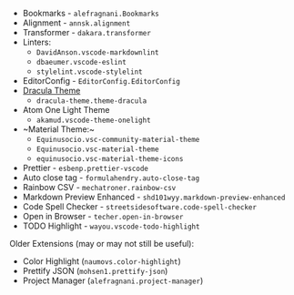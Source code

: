 - Bookmarks - `alefragnani.Bookmarks`
- Alignment - `annsk.alignment`
- Transformer - `dakara.transformer`
- Linters:
  - `DavidAnson.vscode-markdownlint`
  - `dbaeumer.vscode-eslint`
  - `stylelint.vscode-stylelint`
- EditorConfig - `EditorConfig.EditorConfig`
- [Dracula Theme](https://draculatheme.com/)
  - `dracula-theme.theme-dracula`
- Atom One Light Theme
  - `akamud.vscode-theme-onelight`
- ~Material Theme:~
  - `Equinusocio.vsc-community-material-theme`
  - `Equinusocio.vsc-material-theme`
  - `equinusocio.vsc-material-theme-icons`
- Prettier - `esbenp.prettier-vscode`
- Auto close tag - `formulahendry.auto-close-tag`
- Rainbow CSV - `mechatroner.rainbow-csv`
- Markdown Preview Enhanced - `shd101wyy.markdown-preview-enhanced`
- Code Spell Checker - `streetsidesoftware.code-spell-checker`
- Open in Browser - `techer.open-in-browser`
- TODO Highlight - `wayou.vscode-todo-highlight`

Older Extensions (may or may not still be useful):
- Color Highlight (`naumovs.color-highlight`)
- Prettify JSON (`mohsen1.prettify-json`)
- Project Manager (`alefragnani.project-manager`)
